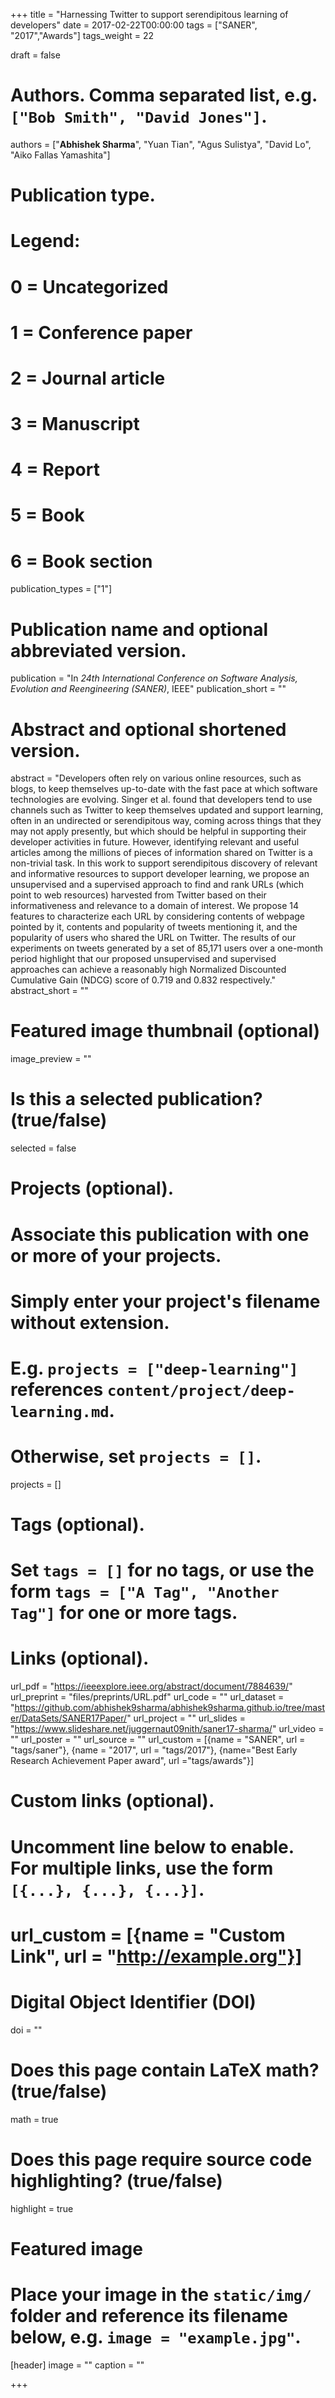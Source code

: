 +++
title = "Harnessing Twitter to support serendipitous learning of developers"
date = 2017-02-22T00:00:00
tags = ["SANER", "2017","Awards"]
tags_weight = 22

draft = false



# Authors. Comma separated list, e.g. `["Bob Smith", "David Jones"]`.
authors = ["**Abhishek Sharma**", "Yuan Tian", "Agus Sulistya", "David Lo", "Aiko Fallas Yamashita"]

# Publication type.
# Legend:
# 0 = Uncategorized
# 1 = Conference paper
# 2 = Journal article
# 3 = Manuscript
# 4 = Report
# 5 = Book
# 6 = Book section
publication_types = ["1"]

# Publication name and optional abbreviated version.
publication = "In *24th International Conference on Software Analysis, Evolution and Reengineering (SANER)*, IEEE"
publication_short = ""

# Abstract and optional shortened version.
abstract = "Developers often rely on various online resources, such as blogs, to keep themselves up-to-date with the fast pace at which software technologies are evolving. Singer et al. found that developers tend to use channels such as Twitter to keep themselves updated and support learning, often in an undirected or serendipitous way, coming across things that they may not apply presently, but which should be helpful in supporting their developer activities in future. However, identifying relevant and useful articles among the millions of pieces of information shared on Twitter is a non-trivial task. In this work to support serendipitous discovery of relevant and informative resources to support developer learning, we propose an unsupervised and a supervised approach to find and rank URLs (which point to web resources) harvested from Twitter based on their informativeness and relevance to a domain of interest. We propose 14 features to characterize each URL by considering contents of webpage pointed by it, contents and popularity of tweets mentioning it, and the popularity of users who shared the URL on Twitter. The results of our experiments on tweets generated by a set of 85,171 users over a one-month period highlight that our proposed unsupervised and supervised approaches can achieve a reasonably high Normalized Discounted Cumulative Gain (NDCG) score of 0.719 and 0.832 respectively."
abstract_short = ""

# Featured image thumbnail (optional)
image_preview = ""

# Is this a selected publication? (true/false)
selected = false

# Projects (optional).
#   Associate this publication with one or more of your projects.
#   Simply enter your project's filename without extension.
#   E.g. `projects = ["deep-learning"]` references `content/project/deep-learning.md`.
#   Otherwise, set `projects = []`.
projects = []

# Tags (optional).
#   Set `tags = []` for no tags, or use the form `tags = ["A Tag", "Another Tag"]` for one or more tags.



# Links (optional).
url_pdf = "https://ieeexplore.ieee.org/abstract/document/7884639/"
url_preprint = "files/preprints/URL.pdf"
url_code = ""
url_dataset = "https://github.com/abhishek9sharma/abhishek9sharma.github.io/tree/master/DataSets/SANER17Paper/"
url_project = ""
url_slides = "https://www.slideshare.net/juggernaut09nith/saner17-sharma/"
url_video = ""
url_poster = ""
url_source = ""
url_custom = [{name = "SANER", url = "tags/saner"}, 
              {name = "2017", url = "tags/2017"},
               {name="Best Early Research Achievement Paper award", url ="tags/awards"}]
            


# Custom links (optional).
#   Uncomment line below to enable. For multiple links, use the form `[{...}, {...}, {...}]`.
# url_custom = [{name = "Custom Link", url = "http://example.org"}]

# Digital Object Identifier (DOI)
doi = ""

# Does this page contain LaTeX math? (true/false)
math = true

# Does this page require source code highlighting? (true/false)
highlight = true

# Featured image
# Place your image in the `static/img/` folder and reference its filename below, e.g. `image = "example.jpg"`.
[header]
image = ""
caption = ""

+++